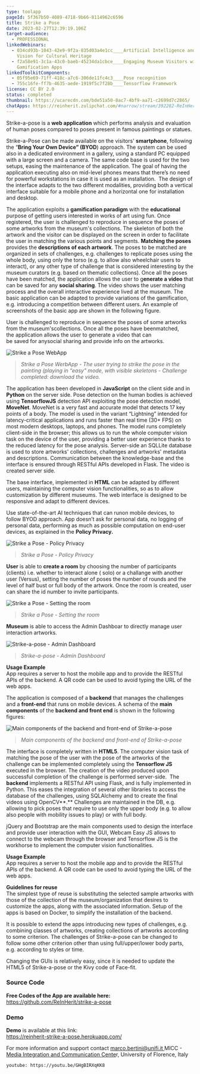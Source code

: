 ```yaml
---
type: toolapp
pageId: 5f367b50-4089-4718-9b66-8114962c6596
title: Strike a Pose
date: 2023-02-27T12:39:19.106Z
target-audience:
  - PROFESSIONAL
linkedWebinars:
  - 034cd93b-1043-42e9-9f2a-835d03a4e1cc____Artificial Intelligence and Computer
    Vision for Cultural Heritage
  - f2a58e91-3c1a-43c0-baeb-45234da1cbce____Engaging Museum Visitors with
    Gamification Apps
linkedToolkitComponents:
  - 05f95e69-71ff-418c-a7c6-306de11fc4c3____Pose recognition
  - 755c16fe-ff7b-4635-aede-1919f5c7f28b____Tensorflow Framework
license: CC BY 2.0
status: completed
thumbnail: https://ucarecdn.com/bde51a50-8ac7-4bf9-aa71-c2699d7c2865/
chatApps: https://reinherit.zulipchat.com/#narrow/stream/392282-ReInHerit-Applications-and-Toolkit/topic/Strike.20a.20pose
---
```

Strike-a-pose is a **web application** which performs analysis and evaluation of human poses compared to poses present in famous paintings or statues. 

Strike-a-Pose can be made available on the visitors' **smartphone**, following the “**Bring Your Own Device” (BYOD**) approach. The system can be used also in a dedicated environment in a gallery, using a standard PC equipped with a large screen and a camera. The same code base is used for the two setups, easing the maintenance of the application. The goal of having the application executing also on mid-level phones means that there’s no need for powerful workstations in case it is used as an installation.  The design of the interface adapts to the two different modalities, providing both a vertical interface suitable for a mobile phone and a horizontal one for installation and desktop.

The application exploits a **gamification paradigm** with the **educational** purpose of getting users interested in works of art using fun. Once registered, the user is challenged to reproduce in sequence the poses of some artworks from the museum's collections. The skeleton of both the artwork and the visitor can be displayed on the screen in order to facilitate the user in matching the various points and segments. **Matching the poses** provides the **descriptions of each artwork**. The poses to be matched are organized in sets of challenges, e.g. challenges to replicate poses using the whole body, using only the torso (e.g. to allow also wheelchair users to interact), or any other type of challenge that is considered interesting by the museum curators (e.g. based on thematic collections). Once all the poses have been matched, the application allows the user to g**enerate a video** that can be saved for any **social sharing**. The video shows the user matching process and the overall interactive experience lived at the museum. The basic application can be adapted to provide variations of the gamification, e.g. introducing a competition between different users. An example of screenshots of the basic app are shown in the following figure.

User is challenged to reproduce in sequence the poses of some artworks from the museum'scollections. Once all the poses have beenmatched, the application allows the user to generate a video that can be saved for anysocial sharing and provide info on the artworks.

![Strike a Pose WebApp ](https://ucarecdn.com/cf36b953-7d93-4e76-9747-ff76a011af30/ "Strike a Pose WebApp WebApp ")

> *Strike a Pose WerbApp -  The user trying to strike the pose in the painting (playing in “easy" mode, with visible skeletons -  Challenge completed: download the video.*

The application has been developed in **JavaScript** on the client side and in **Python** on the server side. Pose detection on the human bodies is achieved using **TensorflowJS** detection API exploiting the pose detection model, **MoveNet**. MoveNet is a very fast and accurate model that detects 17 key points of a body. The model is used in the variant “Lightning” intended for latency-critical applications and runs faster than real time (30+ FPS) on most modern desktops, laptops, and phones. The model runs completely client-side in the browser; this allows us to run the whole computer vision task on the device of the user, providing a better user experience thanks to the reduced latency for the pose analysis. Server-side an SQLLite database is used to store artworks' collections, challenges and artworks' metadata and descriptions. Communication between the knowledge-base and the interface is ensured through RESTful APIs developed in Flask. The video is created server side. 

The base interface, implemented in **HTML** can be adapted by different users, maintaining the computer vision functionalities, so as to allow customization by different museums.  The web interface is designed to be responsive and adapt to different devices.

Use state-of-the-art AI techniques that can runon mobile devices, to follow BYOD approach. App doesn’t ask for personal data, no logging of personal data, performing as much as possible computation on end-user devices, as explained in the **Policy Privacy.**

![Strike a Pose - Policy Privacy](https://ucarecdn.com/b0886b3b-af0a-486d-9b42-a8d769cb6a89/ "Strike a Pose - Policy Privacy")

> *Strike a Pose - Policy Privacy*

**User** is able to **create a room** by choosing the number of participants (clients) i.e. whether to interact alone ( solo) or a challange with another user (Versus), setting the number of poses the number of rounds and the level of half bust or full body of the artwork. Once the room is created, user can share the id number to invite participants. 

![Strike a Pose - Setting the room](https://ucarecdn.com/d965100e-a971-4662-9e15-3dcc92e50be7/ "Strike a Pose - Setting the room")

> *Strike a Pose - Setting the room*

**Museum** is able to access the Admin Dashboar to directly manage user interaction artworks.

![Strike-a-pose - Admin Dashboard](https://ucarecdn.com/1cf5540d-ecfa-4fdc-848b-58b5df986b1a/ "Strike-a-pose - Admin Dashboard")

> *Strike-a-pose - Admin Dashboard*

**Usage Example**\
App requires a server to host the mobile app and to provide the RESTful APIs of the backend. A QR code can be used to avoid typing the URL of the web apps.

The application is composed of a **backend** that manages the challenges and a **front-end** that runs on mobile devices. A schema of the **main components** of the **backend and front end**  is shown in the following figures:

![Main components of the backend and front-end of Strike-a-pose](https://ucarecdn.com/65a51251-857f-413e-9fa6-f1ce4e42dd8b/ "Main components of the backend and front-end of Strike-a-pose")

> *Main components of the backend and front-end of Strike-a-pose*

The interface is completely written in **HTML5**. The computer vision task of matching the pose of the user with the pose of the artworks of the challenge can be implemented completely using the **Tensorflow JS** executed in the browser. The creation of the video produced upon successful completion of the challenge is performed server-side.  The **backend** implements a RESTful API using Flask, and is fully implemented in Python. This eases the integration of several other libraries to access the database of the challenges, using SQLAlchemy and to create the final videos using OpenCV**.** Challenges are maintained in the DB, e.g. allowing to pick poses that require to use only the upper body (e.g. to allow also people with mobility issues to play) or with full body. 

jQuery and Bootstrap are the main components used to design the interface and provide user interaction with the GUI, Webcam Easy JS allows to connect to the webcam through the browser and Tensorflow JS is the workhorse to implement the computer vision functionalities.

**Usage Example**\
App requires a server to host the mobile app and to provide the RESTful APIs of the backend. A QR code can be used to avoid typing the URL of the web apps.

**Guidelines for reuse**\
The simplest type of reuse is substituting the selected sample artworks with those of the collection of the museum/organization that desires to customize the apps, along with the associated information. Setup of the apps is based on Docker, to simplify the installation of the backend. 

It is possible to extend the apps introducing new types of challenges, e.g. combining classes of artworks, creating collections of artworks according to some criterion. The challenges of Strike-a-pose can be changed to follow some other criterion other than using full/upper/lower body parts, e.g. according to styles or time. 

Changing the GUIs is relatively easy, since it is needed to update the HTML5 of Strike-a-pose or the Kivy code of Face-fit.

### Source Code

**Free Codes of the App are available here:**\
<https://github.com/ReInHerit/strike-a-pose>

### Demo

**Demo** is available at this link:\
[https://reinherit-strike-a-pos​e.herokuapp.com/](https://reinherit-strike-a-pose.herokuapp.com/)

For more information and support contact [marco.bertini@unifi.it  ](<>)MICC - [Media Integration and Communication Cente](http://www.micc.unifi.it)r, University of Florence,  Italy

`youtube: https://youtu.be/GHgBIRXqKK8`